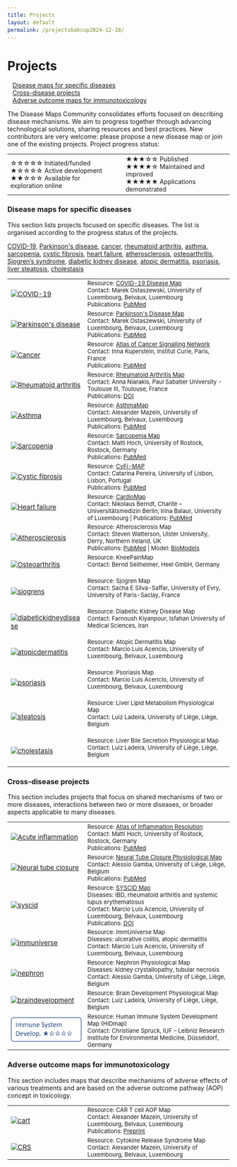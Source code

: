 ```yaml
---
title: Projects
layout: default
permalink: /projectsbakcup2024-12-18/
---
```


# Projects

&nbsp;&nbsp; [Disease maps for specific diseases](#disease-maps-for-specific-diseases)  
&nbsp;&nbsp; [Cross-disease projects](#cross-disease-projects)  
&nbsp;&nbsp; [Adverse outcome maps for immunotoxicology](#adverse-outcome-maps-for-immunotoxicology)  
        
The Disease Maps Community consolidates efforts focused on describing disease mechanisms. We aim to progress together through advancing technological solutions, sharing resources and best practices. New contributors are very welcome: please propose a new disease map or join one of the existing projects. Project progress status:

<table>
<tr style="height: 20px;">
<td style="width: 320px;">
&#9734;&#9734;&#9734;&#9734;&#9734; Initiated/funded<br />
&#9733;&#9734;&#9734;&#9734;&#9734; Active development<br />
&#9733;&#9733;&#9734;&#9734;&#9734; Available for exploration online 
</td>
<td style="width: 0px;"> </td>
<td style="width: 320px;"> 
&#9733;&#9733;&#9733;&#9734;&#9734; Published<br />
&#9733;&#9733;&#9733;&#9733;&#9734; Maintained and improved<br />  
&#9733;&#9733;&#9733;&#9733;&#9733; Applications demonstrated
</td>
</tr>
</table>

### Disease maps for specific diseases

This section lists projects focused on specific diseases. The list is organised according to the progress status of the projects.

[COVID-19](#COVID-19), [Parkinson's disease](#Parkinsons), [cancer](#Cancer), [rheumatoid arthritis](#Rheumatoidarthritis), [asthma](#Asthma), [sarcopenia](#Sarcopenia), [cystic fibrosis](#Cysticfibrosis), [heart failure](#Heartfailure), [atherosclerosis](#Atherosclerosis), [osteoarthritis](#Osteoarthritis), [Sjogren’s syndrome](#Sjogrens), [diabetic kidney disease](#Diabetickidneydisease), [atopic dermatitis](#Atopicdermatitis), [psoriasis](#Psoriasis), [liver steatosis](#Steatosis), [cholestasis](#Cholestasis)

<table>

<tr>
<td style="width: 160px; font-size:15px;"> 
<a href="../covid-19" target="_blank" id="COVID-19"><img src="../images/projects/button-covid2.png" alt="COVID-19"/></a> 
</td>
<td style="font-size:13px;"> 
Resource: <a href="https://covid19map.elixir-luxembourg.org/" target="_blank">COVID-19 Disease Map</a><br />
Contact: Marek Ostaszewski, University of Luxembourg, Belvaux, Luxembourg<br />
Publications: <a href="https://www.ncbi.nlm.nih.gov/pubmed/?term=34664389+32371892" target="_blank">PubMed</a>
</td>
</tr>

<tr>
<td style="width: 160px; font-size:15px;"> 
<a href="../parkinsons" target="_blank" id="Parkinsons"><img src="../images/projects/button-parkinsons2.png" alt="Parkinson's disease"/></a> 
</td>
<td style="font-size:13px;"> 
Resource: <a href="https://pdmap.uni.lu/" target="_blank">Parkinson's Disease Map</a><br />
Contact: Marek Ostaszewski, University of Luxembourg, Belvaux, Luxembourg<br />
Publications: <a href="https://www.ncbi.nlm.nih.gov/pubmed/23832570" target="_blank">PubMed</a>
</td>
</tr>

<tr>
<td style="width: 160px; font-size:15px;"> 
<a href="../cancer" target="_blank" id="Cancer"><img src="../images/projects/button-cancer2.png" alt="Cancer"/></a>
</td>
<td style="font-size:13px;"> 
Resource: <a href="https://acsn.curie.fr/ACSN2/ACSN2.html" target="_blank">Atlas of Cancer Signalling Network</a><br />
Contact: Inna Kuperstein, Institut Curie, Paris, France<br />
Publications: <a href="https://www.ncbi.nlm.nih.gov/pubmed/?term=32316560+26192618+29688383+29726961+25295490+27559053+25688112" target="_blank">PubMed</a>
</td>
</tr>

<tr>
<td style="width: 160px; font-size:15px;"> 
<a href="../rheumatoidarthritis" target="_blank" id="Rheumatoidarthritis"><img src="../images/projects/button-rheumatoidarthritis2.png" alt="Rheumatoid arthritis"/></a>
</td>
<td style="font-size:13px;"> 
Resource: <a href="https://ramap.uni.lu/minerva/" target="_blank">Rheumatoid Arthritis Map</a><br />
Contact: Anna Niarakis, Paul Sabatier University - Toulouse III, Toulouse, France<br />
Publications: <a href="https://doi.org/10.3389/fsysb.2022.925791" target="_blank">DOI</a>
</td>
</tr>

<tr>
<td style="width: 160px; font-size:15px;"> 
<a href="../asthma" target="_blank" id="Asthma"><img src="../images/projects/button-asthma2.png" alt="Asthma"/></a>
</td>
<td style="font-size:13px;"> 
Resource: <a href="https://asthma-map.github.io/" target="_blank">AsthmaMap</a><br />
Contact: Alexander Mazein, University of Luxembourg, Belvaux, Luxembourg<br />
Publications: <a href="https://www.ncbi.nlm.nih.gov/pubmed/30133857" target="_blank">PubMed</a>
</td>
</tr>

<tr>
<td style="width: 160px; font-size:15px;">  
<a href="../sarcopenia" target="_blank" id="Sarcopenia"><img src="../images/projects/button-sarcopenia2.png" alt="Sarcopenia"/></a>
</td>
<td style="font-size:13px;"> 
Resource: <a href="https://www.sbi.uni-rostock.de/research/projects/detail/73" target="_blank">Sarcopenia Map</a><br />
Contact: Matti Hoch, University of Rostock, Rostock, Germany<br />
Publications: <a href="https://www.ncbi.nlm.nih.gov/pubmed/36407505" target="_blank">PubMed</a>
</td>
</tr>

<tr>
<td style="width: 160px; font-size:15px;"> 
<a href="../cysticfibrosis" target="_blank" id="Cysticfibrosis"><img src="../images/projects/button-cysticfibrosis2.png" alt="Cystic fibrosis"/></a>
</td>
<td style="font-size:13px;"> 
Resource: <a href="https://cysticfibrosismap.github.io/" target="_blank">CyFi-MAP</a><br />
Contact: Catarina Pereira, University of Lisbon, Lisbon, Portugal<br />
Publications: <a href="https://www.ncbi.nlm.nih.gov/pubmed/34782688" target="_blank">PubMed</a>
</td>
</tr>

<tr>
<td style="width: 160px; font-size:15px;"> 
<a href="../heartfailure" target="_blank" id="Heartfailure"><img src="../images/projects/button-heartfailure2.png" alt="Heart failure"/></a>
</td>
<td style="font-size:13px;"> 
Resource: <a href="https://cardiomap.elixir-luxembourg.org/" target="_blank">CardioMap</a><br />
Contact: Nikolaus Berndt, Charité – Universitätsmedizin Berlin; Irina Balaur, University of Luxembourg | Publications: <a href="https://pubmed.ncbi.nlm.nih.gov/34762513/" target="_blank">PubMed</a>
</td>
</tr>

<tr>
<td style="width: 160px; font-size:15px;"> 
<a href="../atherosclerosis" target="_blank" id="Atherosclerosis"><img src="../images/projects/button-atherosclerosis2.png" alt="Atherosclerosis"/></a>
</td>
<td style="font-size:13px;"> 
Resource: Atherosclerosis Map<br />
Contact: Steven Watterson, Ulster University, Derry, Northern Ireland, UK<br />
Publications: <a href="https://www.ncbi.nlm.nih.gov/pubmed/30520978" target="_blank">PubMed</a> | 
Model: <a href="https://www.ebi.ac.uk/biomodels/MODEL1812100001#Overview" target="_blank">BioModels</a>
</td>
</tr>

<tr>
<td style="width: 160px; font-size:15px;"> 
<a href="../osteoarthritis" target="_blank" id="Osteoarthritis"><img src="../images/projects/button-osteoarthritis3.png" alt="Osteoarthritis"/></a>
</td>
<td style="font-size:13px;"> 
Resource: KneePainMap<br />
Contact: Bernd Seilheimer, Heel GmbH, Germany<br />
<br />
</td>
</tr>

<tr>
<td style="width: 160px; font-size:15px;"> 
<a href="../sjogrens" target="_blank" id="Sjogrens"><img src="../images/projects/button-sjogrens3.png" alt="sjogrens"/></a>
</td>
<td style="font-size:13px;"> 
Resource: Sjogren Map<br />
Contact: Sacha E Silva-Saffar, University of Evry, University of Paris-Saclay, France<br />
<br />
</td>
</tr>

<tr>
<td style="width: 160px; font-size:15px;"> 
<a href="../diabetickidneydisease" target="_blank" id="Diabetickidneydisease"><img src="../images/projects/button-diabetickidneydisease3.png" alt="diabetickidneydisease"/></a>
</td>
<td style="font-size:13px;"> 
Resource: Diabetic Kidney Disease Map<br />
Contact: Farnoush Kiyanpour, Isfahan University of Medical Sciences, Iran<br />
<br />
</td>
</tr>

<tr>
<td style="width: 160px; font-size:15px;"> 
<a href="../atopicdermatitis" target="_blank" id="Atopicdermatitis"><img src="../images/projects/button-atopicdermatitis3.png" alt="atopicdermatitis"/></a>
</td>
<td style="font-size:13px;"> 
Resource: Atopic Dermatitis Map<br />
Contact: Marcio Luis Acencio, University of Luxembourg, Belvaux, Luxembourg<br />
<br />
</td>
</tr>

<tr>
<td style="width: 160px; font-size:15px;"> 
<a href="../psoriasis" target="_blank" id="Psoriasis"><img src="../images/projects/button-psoriasis3.png" alt="psoriasis"/></a>
</td>
<td style="font-size:13px;"> 
Resource: Psoriasis Map<br />
Contact: Marcio Luis Acencio, University of Luxembourg, Belvaux, Luxembourg<br />
<br />
</td>
</tr>

<tr>
<td style="width: 160px; font-size:15px;"> 
<a href="../steatosis" target="_blank" id="Steatosis"><img src="../images/projects/button-steatosis3.png" alt="steatosis"/></a>
</td>
<td style="font-size:13px;"> 
Resource: Liver Lipid Metabolism Physiological Map<br />
Contact: Luiz Ladeira, University of Liège, Liège, Belgium<br />
<br />
</td>
</tr>

<tr>
<td style="width: 160px; font-size:15px;"> 
<a href="../cholestasis" target="_blank" id="Cholestasis"><img src="../images/projects/button-cholestasis3.png" alt="cholestasis"/></a>
</td>
<td style="font-size:13px;"> 
Resource: Liver Bile Secretion Physiological Map<br />
Contact: Luiz Ladeira, University of Liège, Liège, Belgium<br />
<br />
</td>
</tr>

</table>

### Cross-disease projects

This section includes projects that focus on shared mechanisms of two or more diseases, interactions between two or more diseases, or broader aspects applicable to many diseases.

<table>

<tr>
<td style="width: 160px; font-size:15px;"> 
<a href="../acuteinflammation" target="_blank" id="Acuteinflammation"><img src="../images/projects/button-acuteinflammation5.png" alt="Acute inflammation"/></a>
</td>
<td style="font-size:13px;"> 
Resource: <a href="https://air.bio.informatik.uni-rostock.de/" target="_blank">Atlas of Inflammation Resolution</a><br />
Contact: Matti Hoch, University of Rostock, Rostock, Germany<br />
Publications: <a href="https://www.ncbi.nlm.nih.gov/pubmed/?term=32893032+35473910+36973809" target="_blank">PubMed</a>
</td>
</tr>

<tr>
<td style="width: 160px; font-size:15px;"> 
<a href="../neuraltubeclosure" target="_blank" id="Neuraltubeclosure"><img src="../images/projects/button-neuraltubeclosure5.png" alt="Neural tube closure"/></a>
</td>
<td style="font-size:13px;"> 
Resource: <a href="https://ontox.elixir-luxembourg.org/minerva/index.xhtml?id=Neural_Tube_Closure_PM_v1" target="_blank">Neural Tube Closure Physiological Map</a><br />
Contact: Alessio Gamba, University of Liège, Liège, Belgium<br />
Publications: <a href="https://pubmed.ncbi.nlm.nih.gov/32926990/" target="_blank">PubMed</a>
</td>
</tr>

<tr>
<td style="width: 160px; font-size:15px;"> 
<a href="../syscid" target="_blank" id="syscid"><img src="../images/projects/button-syscid5.png" alt="syscid"/></a>
</td>
<td style="font-size:13px;"> 
Resource: <a href="https://syscid.elixir-luxembourg.org/minerva/" target="_blank">SYSCID Map</a><br />
Diseases: IBD, rheumatoid arthritis and systemic lupus erythematosus<br />
Contact: Marcio Luis Acencio, University of Luxembourg, Belvaux, Luxembourg<br />
Publications: <a href="https://doi.org/10.3389/fimmu.2023.1257321" target="_blank">DOI</a>
</td>
</tr>

<tr>
<td style="width: 160px; font-size:15px;"> 
<a href="../immuniverse" target="_blank" id="immuniverse"><img src="../images/projects/button-immuniverse3.png" alt="immuniverse"/></a>
</td>
<td style="font-size:13px;"> 
Resource: ImmUniverse Map<br />
Diseases: ulcerative colitis, atopic dermatitis<br />
Contact: Marcio Luis Acencio, University of Luxembourg, Belvaux, Luxembourg
</td>
</tr>

<tr>
<td style="width: 160px; font-size:15px;"> 
<a href="../nephron" target="_blank" id="nephron"><img src="../images/projects/button-nephron3.png" alt="nephron"/></a>
</td>
<td style="font-size:13px;"> 
Resource: Nephron Physiological Map<br />
Diseases: kidney crystallopathy, tubular necrosis<br />
Contact: Alessio Gamba, University of Liège, Liège, Belgium
</td>
</tr>

<tr>
<td style="width: 160px; font-size:15px;"> 
<a href="../braindevelopment" target="_blank" id="braindevelopment"><img src="../images/projects/button-braindevelopment3.png" alt="braindevelopment"/></a>
</td>
<td style="font-size:13px;"> 
Resource: Brain Development Physiological Map<br />
Contact: Luiz Ladeira, University of Liège, Liège, Belgium
</td>
</tr>

<tr>
<td style="width: 160px; font-size:15px;"> 
<a href="../immunedev" target="_blank" id="immunedev"><img src="../images/projects/button-immunedev.png" alt="immunedev"/></a>
</td>
<td style="font-size:13px;"> 
Resource: Human Immune System Development Map (HIDmap)<br />
Contact: Christiane Spruck, IUF – Leibniz Research Institute for Environmental Medicine, Düsseldorf, Germany
</td>
</tr>

</table>

### Adverse outcome maps for immunotoxicology

This section includes maps that describe mechanisms of adverse effects of various treatments and are based on the adverse outcome pathway (AOP) concept in toxicology.  

<table>

<tr>
<td style="width: 160px; font-size:15px;"> 
<a href="../cart" target="_blank" id="cart"><img src="../images/projects/button-cart5.png" alt="cart"/></a>
</td>
<td style="font-size:13px;"> 
Resource: CAR T cell AOP Map<br />
Contact: Alexander Mazein, University of Luxembourg, Belvaux, Luxembourg<br />
Publications: <a href="https://doi.org/10.1101/2023.03.21.533620" target="_blank">Preprint</a>
</td>
</tr>

<tr>
<td style="width: 160px; font-size:15px;"> 
<a href="../crs" target="_blank" id="crs"><img src="../images/projects/button-crs3.png" alt="CRS"/></a>
</td>
<td style="font-size:13px;"> 
Resource: Cytokine Release Syndrome Map<br />
Contact: Alexander Mazein, University of Luxembourg, Belvaux, Luxembourg
</td>
</tr>

</table>
